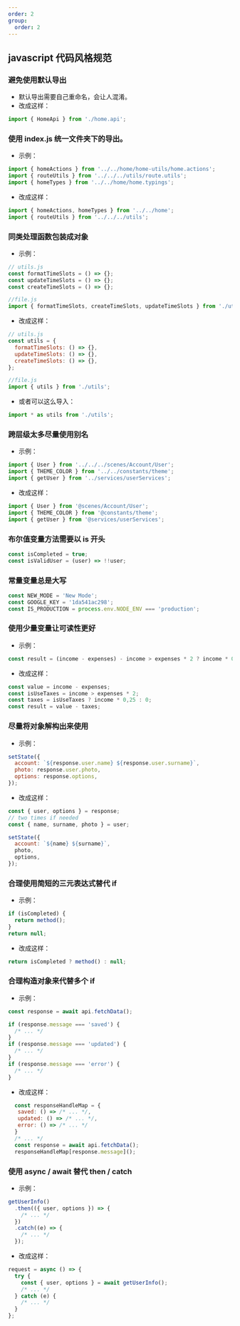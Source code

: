 ```yaml
---
order: 2
group:
  order: 2
---
```


## javascript 代码风格规范

### 避免使用默认导出

- 默认导出需要自己重命名，会让人混淆。
- 改成这样：

```js
import { HomeApi } from './home.api';
```

### 使用 index.js 统一文件夹下的导出。

- 示例：

```js
import { homeActions } from '../../home/home-utils/home.actions';
import { routeUtils } from '../../../utils/route.utils';
import { homeTypes } from '../../home/home.typings';
```

- 改成这样：

```js
import { homeActions, homeTypes } from '../../home';
import { routeUtils } from '../../../utils';
```

### 同类处理函数包装成对象

- 示例：

```js
// utils.js
const formatTimeSlots = () => {};
const updateTimeSlots = () => {};
const createTimeSlots = () => {};

//file.js
import { formatTimeSlots, createTimeSlots, updateTimeSlots } from './utils';
```

- 改成这样：

```js
// utils.js
const utils = {
  formatTimeSlots: () => {},
  updateTimeSlots: () => {},
  createTimeSlots: () => {},
};

//file.js
import { utils } from './utils';
```

- 或者可以这么导入：

```js
import * as utils from './utils';
```

### 跨层级太多尽量使用别名

- 示例：

```js
import { User } from '../../../scenes/Account/User';
import { THEME_COLOR } from '../../constants/theme';
import { getUser } from '../services/userServices';
```

- 改成这样：

```js
import { User } from '@scenes/Account/User';
import { THEME_COLOR } from '@constants/theme';
import { getUser } from '@services/userServices';
```

### 布尔值变量方法需要以 is 开头

```js
const isCompleted = true;
const isValidUser = (user) => !!user;
```

### 常量变量总是大写

```js
const NEW_MODE = 'New Mode';
const GOOGLE_KEY = '1da541ac298';
const IS_PRODUCTION = process.env.NODE_ENV === 'production';
```

### 使用少量变量让可读性更好

- 示例：

```js
const result = (income - expenses) - income > expenses * 2 ? income * 0,25: 0;
```

- 改成这样：

```js
const value = income - expenses;
const isUseTaxes = income > expenses * 2;
const taxes = isUseTaxes ? income * 0,25 : 0;
const result = value - taxes;
```

### 尽量将对象解构出来使用

- 示例：

```js
setState({
  account: `${response.user.name} ${response.user.surname}`,
  photo: response.user.photo,
  options: response.options,
});
```

- 改成这样：

```js
const { user, options } = response;
// two times if needed
const { name, surname, photo } = user;

setState({
  account: `${name} ${surname}`,
  photo,
  options,
});
```

### 合理使用简短的三元表达式替代 if

- 示例：

```js
if (isCompleted) {
  return method();
}
return null;
```

- 改成这样：

```js
return isCompleted ? method() : null;
```

### 合理构造对象来代替多个 if

- 示例：

```js
const response = await api.fetchData();

if (response.message === 'saved') {
  /* ... */
}
if (response.message === 'updated') {
  /* ... */
}
if (response.message === 'error') {
  /* ... */
}
```

- 改成这样：

```js
  const responseHandleMap = {
   saved: () => /* ... */,
   updated: () => /* ... */,
   error: () => /* ... */
  }
  /* ... */
  const response = await api.fetchData();
  responseHandleMap[response.message]();
```

### 使用 async / await 替代 then / catch

- 示例：

```js
getUserInfo()
  .then(({ user, options }) => {
    /* ... */
  })
  .catch((e) => {
    /* ... */
  });
```

- 改成这样：

```js
request = async () => {
  try {
    const { user, options } = await getUserInfo();
    /* ... */
  } catch (e) {
    /* ... */
  }
};
```

